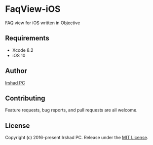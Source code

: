 # FaqView-iOS
FAQ view for iOS written in Objective

## Requirements

- Xcode 8.2
- iOS 10

## Author

[Irshad PC](https://twitter.com/irshadpc111)

## Contributing

Feature requests, bug reports, and pull requests are all welcome.

## License

Copyright (c) 2016-present Irshad PC. Release under the [MIT License](License).
